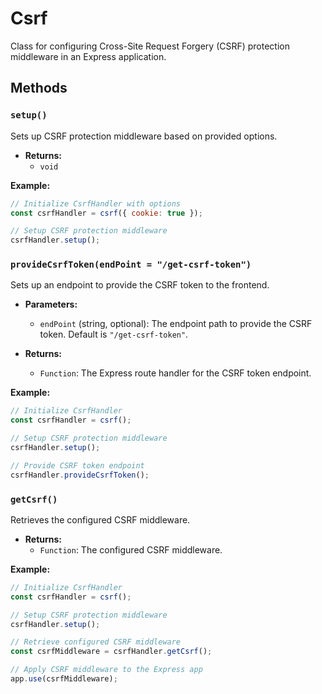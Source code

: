 # Csrf

Class for configuring Cross-Site Request Forgery (CSRF) protection middleware in an Express application.

## Methods

### `setup()`

Sets up CSRF protection middleware based on provided options.

- **Returns:**
  - `void`

**Example:**

```javascript
// Initialize CsrfHandler with options
const csrfHandler = csrf({ cookie: true });

// Setup CSRF protection middleware
csrfHandler.setup();
```

### `provideCsrfToken(endPoint = "/get-csrf-token")`

Sets up an endpoint to provide the CSRF token to the frontend.

- **Parameters:**
  - `endPoint` (string, optional): The endpoint path to provide the CSRF token. Default is `"/get-csrf-token"`.

- **Returns:**
  - `Function`: The Express route handler for the CSRF token endpoint.

**Example:**

```javascript
// Initialize CsrfHandler
const csrfHandler = csrf();

// Setup CSRF protection middleware
csrfHandler.setup();

// Provide CSRF token endpoint
csrfHandler.provideCsrfToken();
```

### `getCsrf()`

Retrieves the configured CSRF middleware.

- **Returns:**
  - `Function`: The configured CSRF middleware.

**Example:**

```javascript
// Initialize CsrfHandler
const csrfHandler = csrf();

// Setup CSRF protection middleware
csrfHandler.setup();

// Retrieve configured CSRF middleware
const csrfMiddleware = csrfHandler.getCsrf();

// Apply CSRF middleware to the Express app
app.use(csrfMiddleware);
```